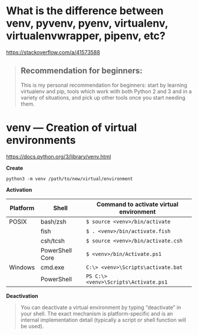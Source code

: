 # What is the difference between venv, pyvenv, pyenv, virtualenv, virtualenvwrapper, pipenv, etc? #

<https://stackoverflow.com/a/41573588>

> ## Recommendation for beginners: ##
>
> This is my personal recommendation for beginners: start by learning virtualenv and pip, tools which work with both Python 2 and 3 and in a variety of situations, and pick up other tools once you start needing them.

# venv — Creation of virtual environments #

<https://docs.python.org/3/library/venv.html>

**Create**

```shell
python3 -m venv /path/to/new/virtual/environment
```

**Activation**

| Platform | Shell           | Command to activate virtual environment |
|----------|-----------------|-----------------------------------------|
| POSIX    | bash/zsh        | `$ source <venv>/bin/activate`          |
|          | fish            | `$ . <venv>/bin/activate.fish`          |
|          | csh/tcsh        | `$ source <venv>/bin/activate.csh`      |
|          | PowerShell Core | `$ <venv>/bin/Activate.ps1`             |
| Windows  | cmd.exe         | `C:\> <venv>\Scripts\activate.bat`      |
|          | PowerShell      | `PS C:\> <venv>\Scripts\Activate.ps1`   |


**Deactivation**

> You can deactivate a virtual environment by typing “deactivate” in your shell. The exact mechanism is platform-specific and is an internal implementation detail (typically a script or shell function will be used).

